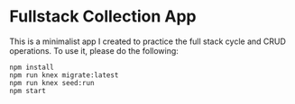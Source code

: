 # Fullstack Collection App

This is a minimalist app I created to practice the full stack cycle and CRUD operations. To use it, please do the following:

```
npm install
npm run knex migrate:latest
npm run knex seed:run
npm start
```

